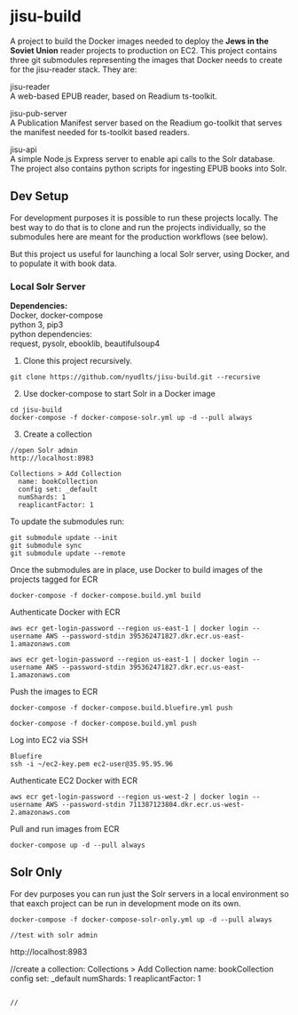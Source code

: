# jisu-build
A project to build the Docker images needed to deploy the **Jews in the Soviet Union** reader projects to production on EC2.  This project contains three git submodules representing the images that Docker needs to create for the jisu-reader stack.  They are:
  
jisu-reader  
A web-based EPUB reader, based on Readium ts-toolkit.  
  
jisu-pub-server  
A Publication Manifest server based on the Readium go-toolkit that serves the manifest needed for ts-toolkit based readers.  

jisu-api  
A simple Node.js Express server to enable api calls to the Solr database.  The project also contains python scripts for ingesting EPUB books into Solr.  

## Dev Setup
For development purposes it is possible to run these projects locally.  The best way to do that is to clone and run the projects individually, so the submodules here are meant for the production workflows (see below).

But this project us useful for launching a local Solr server, using Docker, and to populate it with book data.

### Local Solr Server

**Dependencies:**  
Docker, docker-compose  
python 3, pip3  
python dependencies:   
	request, pysolr, ebooklib, beautifulsoup4  

1.  Clone this project recursively.
```
git clone https://github.com/nyudlts/jisu-build.git --recursive
```

2.  Use docker-compose to start Solr in a Docker image
```
cd jisu-build
docker-compose -f docker-compose-solr.yml up -d --pull always
```

3. Create a collection  
```
//open Solr admin
http://localhost:8983

Collections > Add Collection
  name: bookCollection
  config set: _default
  numShards: 1
  reaplicantFactor: 1 
```

To update the submodules run:

```
git submodule update --init
git submodule sync
git submodule update --remote
```

Once the submodules are in place, use Docker to build images of the projects tagged for ECR

```
docker-compose -f docker-compose.build.yml build
```

Authenticate Docker with ECR
```
aws ecr get-login-password --region us-east-1 | docker login --username AWS --password-stdin 395362471827.dkr.ecr.us-east-1.amazonaws.com

aws ecr get-login-password --region us-east-1 | docker login --username AWS --password-stdin 395362471827.dkr.ecr.us-east-1.amazonaws.com
```

Push the images to ECR
``` 
docker-compose -f docker-compose.build.bluefire.yml push

docker-compose -f docker-compose.build.yml push

```

Log into EC2 via SSH
```
Bluefire
ssh -i ~/ec2-key.pem ec2-user@35.95.95.96
```

Authenticate EC2 Docker with ECR
```
aws ecr get-login-password --region us-west-2 | docker login --username AWS --password-stdin 711387123804.dkr.ecr.us-west-2.amazonaws.com
```

Pull and run images from ECR
```
docker-compose up -d --pull always
```

## Solr Only

For dev purposes you can run just the Solr servers in a local environment so that eaxch project can be run in development mode on its own.

```
docker-compose -f docker-compose-solr-only.yml up -d --pull always

//test with solr admin

```
http://localhost:8983

//create a collection: Collections > Add Collection
name: bookCollection
config set: _default
numShards: 1
reaplicantFactor: 1
```

//
